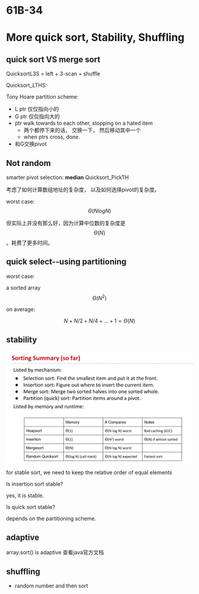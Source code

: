 # 61B-34



# More quick sort, Stability, Shuffling

## quick sort VS merge sort

QuicksortL3S = left + 3-scan + shuffle

Quicksort_LTHS:

Tony Hoare partition scheme:
- L ptr 仅仅指向小的
- G ptr 仅仅指向大的
- ptr walk towards to each other, stopping on a hated item
  - 两个都停下来的话， 交换一下， 然后移动其中一个
  - when ptrs cross, done.
- 和G交换pivot

## Not random
smarter pivot selection:
**median**
Quicksort_PickTH

考虑了如何计算数组地址的复杂度， 以及如何选择pivot的复杂度。

worst case:
$$
\Theta(NlogN)
$$

但实际上并没有那么好，因为计算中位数的复杂度是$$\Theta(N)$$。耗费了更多时间。

## quick select--using partitioning

worst case:

a sorted array
$$
\Theta(N^2)
$$

on average:

$$
N + N/2 + N/4 +... + 1 = \Theta(N)
$$

## stability

![alt text](image.png)

for stable sort, we need to keep the relative order of equal elements

Is insertion sort stable?

yes, it is stable.


Is quick sort stable?

depends on the partitioning scheme.

## adaptive
array.sort() is adaptive
查看java官方文档

## shuffling
- random number and then sort



